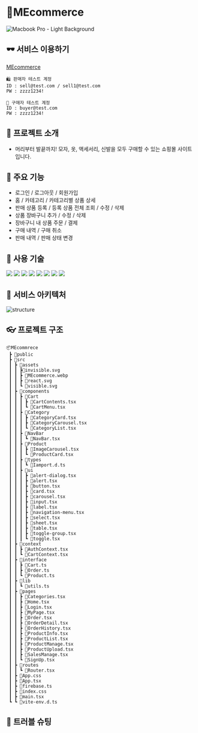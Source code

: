 # 🥼MEcommerce

![Macbook Pro - Light Background](https://github.com/yhj0217/MEcommerce/assets/112550610/df392d3d-4088-4787-b649-aab2b91a27cb)

## 🕶️ 서비스 이용하기

[MEcommerce](https://mecommerce-shop.vercel.app)

```
🛍️ 판매자 테스트 계정
ID : sell@test.com / sell1@test.com
PW : zzzz1234!

💸 구매자 테스트 계정
ID : buyer@test.com
PW : zzzz1234!
```

## 👖 프로젝트 소개

- 머리부터 발끝까지! 모자, 옷, 액세서리, 신발을 모두 구매할 수 있는 쇼핑몰 사이트입니다.

## 👟 주요 기능

- 로그인 / 로그아웃 / 회원가입
- 홈 / 카테고리 / 카테고리별 상품 상세
- 판매 상품 등록 / 등록 상품 전체 조회 / 수정 / 삭제
- 상품 장바구니 추가 / 수정 / 삭제
- 장바구니 내 상품 주문 / 결제
- 구매 내역 / 구매 취소
- 판매 내역 / 판매 상태 변경

## 🧣 사용 기술

<img src="https://img.shields.io/badge/react-61DAFB?style=for-the-badge&logo=react&logoColor=black"> <img src="https://img.shields.io/badge/reactquery-FF4154?style=for-the-badge&logo=reactquery&logoColor=white"> <img src="https://img.shields.io/badge/typescript-3178C6?style=for-the-badge&logo=typescript&logoColor=white"> <img src="https://img.shields.io/badge/firebase-FFCA28?style=for-the-badge&logo=firebase&logoColor=white">
<img src="https://img.shields.io/badge/vite-646CFF?style=for-the-badge&logo=vite&logoColor=white"> <img src="https://img.shields.io/badge/tailwindcss-06B6D4?style=for-the-badge&logo=tailwindcss&logoColor=white"> <img src="https://img.shields.io/badge/shadcnui-000000?style=for-the-badge&logo=shadcnui&logoColor=white"> <img src="https://img.shields.io/badge/vercel-111111?style=for-the-badge&logo=vercel&logoColor=white">

## 💍 서비스 아키텍처

![structure](https://github.com/yhj0217/MEcommerce/assets/112550610/f76172f1-9267-4689-a2a6-1eb11d0850d7)

## 👓 프로젝트 구조

```
📦MEcommrece
 ┣ 📂public
 ┣ 📂src
 ┃ ┣ 📂assets
 ┃ ┃ ┣📜invisible.svg
 ┃ ┃ ┣ 📜MEcommerce.webp
 ┃ ┃ ┣ 📜react.svg
 ┃ ┃ ┗ 📜visible.svg
 ┃ ┣ 📂components
 ┃ ┃ ┣ 📂Cart
 ┃ ┃ ┃ ┣ 📜CartContents.tsx
 ┃ ┃ ┃ ┗ 📜CartMenu.tsx
 ┃ ┃ ┣ 📂Category
 ┃ ┃ ┃ ┣ 📜CategoryCard.tsx
 ┃ ┃ ┃ ┣ 📜CategoryCarousel.tsx
 ┃ ┃ ┃ ┗ 📜CategoryList.tsx
 ┃ ┃ ┣ 📂NavBar
 ┃ ┃ ┃ ┗ 📜NavBar.tsx
 ┃ ┃ ┣ 📂Product
 ┃ ┃ ┃ ┣ 📜ImageCarousel.tsx
 ┃ ┃ ┃ ┗ 📜ProductCard.tsx
 ┃ ┃ ┣ 📂types
 ┃ ┃ ┃ ┗ 📜Iamport.d.ts
 ┃ ┃ ┣ 📂ui
 ┃ ┃ ┃ ┣ 📜alert-dialog.tsx
 ┃ ┃ ┃ ┣ 📜alert.tsx
 ┃ ┃ ┃ ┣ 📜button.tsx
 ┃ ┃ ┃ ┣ 📜card.tsx
 ┃ ┃ ┃ ┣ 📜carousel.tsx
 ┃ ┃ ┃ ┣ 📜input.tsx
 ┃ ┃ ┃ ┣ 📜label.tsx
 ┃ ┃ ┃ ┣ 📜navigation-menu.tsx
 ┃ ┃ ┃ ┣ 📜select.tsx
 ┃ ┃ ┃ ┣ 📜sheet.tsx
 ┃ ┃ ┃ ┣ 📜table.tsx
 ┃ ┃ ┃ ┣ 📜toggle-group.tsx
 ┃ ┃ ┃ ┗ 📜toggle.tsx
 ┃ ┣ 📂context
 ┃ ┃ ┣ 📜AuthContext.tsx
 ┃ ┃ ┗ 📜CartContext.tsx
 ┃ ┣ 📂interface
 ┃ ┃ ┣ 📜Cart.ts
 ┃ ┃ ┣ 📜Order.ts
 ┃ ┃ ┗ 📜Product.ts
 ┃ ┣ 📂lib
 ┃ ┃ ┗ 📜utils.ts
 ┃ ┣ 📂pages
 ┃ ┃ ┣ 📜Categories.tsx
 ┃ ┃ ┣ 📜Home.tsx
 ┃ ┃ ┣ 📜Login.tsx
 ┃ ┃ ┣ 📜MyPage.tsx
 ┃ ┃ ┣ 📜Order.tsx
 ┃ ┃ ┣ 📜OrderDetail.tsx
 ┃ ┃ ┣ 📜OrderHistory.tsx
 ┃ ┃ ┣ 📜ProductInfo.tsx
 ┃ ┃ ┣ 📜ProductList.tsx
 ┃ ┃ ┣ 📜ProductManage.tsx
 ┃ ┃ ┣ 📜ProductUpload.tsx
 ┃ ┃ ┣ 📜SalesManage.tsx
 ┃ ┃ ┗ 📜SignUp.tsx
 ┃ ┣ 📂routes
 ┃ ┃ ┗ 📜Router.tsx
 ┃ ┣ 📜App.css
 ┃ ┣ 📜App.tsx
 ┃ ┣ 📜firebase.ts
 ┃ ┣ 📜index.css
 ┃ ┣ 📜main.tsx
 ┗ ┗ 📜vite-env.d.ts
```

## 🦺 트러블 슈팅
